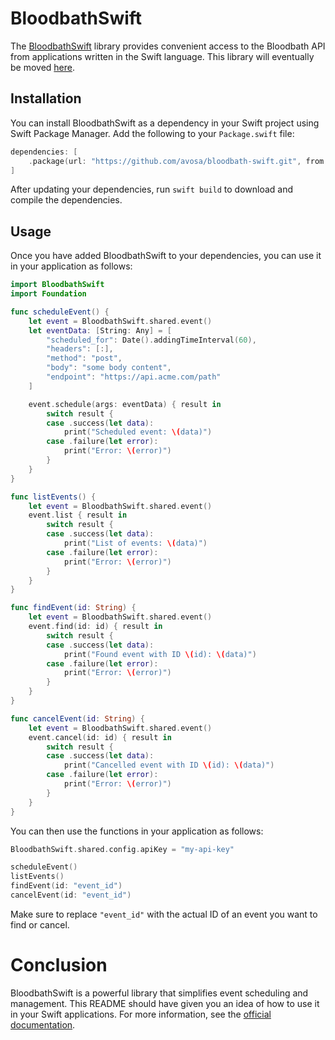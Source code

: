 # BloodbathSwift

The [BloodbathSwift](https://github.com/avosa/bloodbath-swift) library provides convenient access to the Bloodbath API from applications written in the Swift language. This library will eventually be moved [here](https://github.com/bloodbath-io).

## Installation

You can install BloodbathSwift as a dependency in your Swift project using Swift Package Manager. Add the following to your `Package.swift` file:

```swift
dependencies: [
    .package(url: "https://github.com/avosa/bloodbath-swift.git", from: "1.0.0")
]
```

After updating your dependencies, run `swift build` to download and compile the dependencies.

## Usage

Once you have added BloodbathSwift to your dependencies, you can use it in your application as follows:

```swift
import BloodbathSwift
import Foundation

func scheduleEvent() {
    let event = BloodbathSwift.shared.event()
    let eventData: [String: Any] = [
        "scheduled_for": Date().addingTimeInterval(60),
        "headers": [:],
        "method": "post",
        "body": "some body content",
        "endpoint": "https://api.acme.com/path"
    ]

    event.schedule(args: eventData) { result in
        switch result {
        case .success(let data):
            print("Scheduled event: \(data)")
        case .failure(let error):
            print("Error: \(error)")
        }
    }
}

func listEvents() {
    let event = BloodbathSwift.shared.event()
    event.list { result in
        switch result {
        case .success(let data):
            print("List of events: \(data)")
        case .failure(let error):
            print("Error: \(error)")
        }
    }
}

func findEvent(id: String) {
    let event = BloodbathSwift.shared.event()
    event.find(id: id) { result in
        switch result {
        case .success(let data):
            print("Found event with ID \(id): \(data)")
        case .failure(let error):
            print("Error: \(error)")
        }
    }
}

func cancelEvent(id: String) {
    let event = BloodbathSwift.shared.event()
    event.cancel(id: id) { result in
        switch result {
        case .success(let data):
            print("Cancelled event with ID \(id): \(data)")
        case .failure(let error):
            print("Error: \(error)")
        }
    }
}
```

You can then use the functions in your application as follows:

```swift
BloodbathSwift.shared.config.apiKey = "my-api-key"

scheduleEvent()
listEvents()
findEvent(id: "event_id")
cancelEvent(id: "event_id")
```

Make sure to replace `"event_id"` with the actual ID of an event you want to find or cancel.

# Conclusion

BloodbathSwift is a powerful library that simplifies event scheduling and management. This README should have given you an idea of how to use it in your Swift applications. For more information, see the [official documentation](https://docs.bloodbath.io/).
